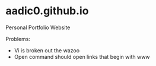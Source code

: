 # aadic0.github.io
Personal Portfolio Website

Problems:

- Vi is broken out the wazoo
- Open command should open links that begin with www